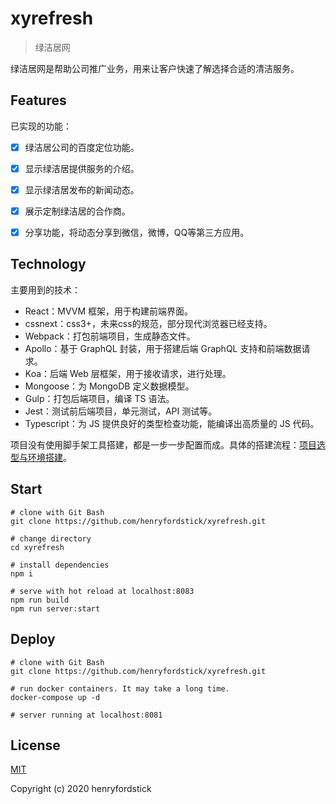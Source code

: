 # xyrefresh

> 绿洁居网

绿洁居网是帮助公司推广业务，用来让客户快速了解选择合适的清洁服务。

## Features

已实现的功能：

- [x] 绿洁居公司的百度定位功能。
- [x] 显示绿洁居提供服务的介绍。
- [x] 显示绿洁居发布的新闻动态。
- [x] 展示定制绿洁居的合作商。
- [x] 分享功能，将动态分享到微信，微博，QQ等第三方应用。


## Technology

主要用到的技术：

- React：MVVM 框架，用于构建前端界面。
- cssnext：css3+，未来css的规范，部分现代浏览器已经支持。
- Webpack：打包前端项目，生成静态文件。
- Apollo：基于 GraphQL 封装，用于搭建后端 GraphQL 支持和前端数据请求。
- Koa：后端 Web 层框架，用于接收请求，进行处理。
- Mongoose：为 MongoDB 定义数据模型。
- Gulp：打包后端项目，编译 TS 语法。
- Jest：测试前后端项目，单元测试，API 测试等。
- Typescript：为 JS 提供良好的类型检查功能，能编译出高质量的 JS 代码。

项目没有使用脚手架工具搭建，都是一步一步配置而成。具体的搭建流程：[项目选型与环境搭建](https://github.com/henryfordstick/xyrefresh/blob/master/Introduction.md)。

## Start

```shell
# clone with Git Bash
git clone https://github.com/henryfordstick/xyrefresh.git

# change directory
cd xyrefresh

# install dependencies
npm i

# serve with hot reload at localhost:8083
npm run build
npm run server:start
```

## Deploy

```shell
# clone with Git Bash
git clone https://github.com/henryfordstick/xyrefresh.git

# run docker containers. It may take a long time.
docker-compose up -d

# server running at localhost:8081
```

## License

[MIT](https://github.com/henryfordstick/xyrefresh/blob/master/LICENSE)

Copyright (c) 2020 henryfordstick




